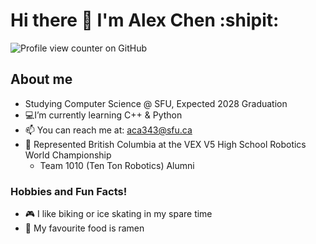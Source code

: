# Hi there 👋 I'm Alex Chen :shipit:
![Profile view counter on GitHub](https://komarev.com/ghpvc/?username=perisicnikola37)
## About me
- Studying Computer Science @ SFU, Expected 2028 Graduation
- 💻I’m currently learning C++ & Python
- 📫 You can reach me at: aca343@sfu.ca
- 🤖 Represented British Columbia at the VEX V5 High School Robotics World Championship
  - Team 1010 (Ten Ton Robotics) Alumni
### Hobbies and Fun Facts!
- 🎮 I like biking or ice skating in my spare time
- 🍜 My favourite food is ramen
